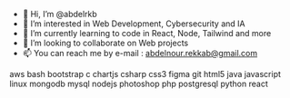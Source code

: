 - 👋 Hi, I’m @abdelrkb
- 👀 I’m interested in Web Development, Cybersecurity and IA
- 🌱 I’m currently learning to code in React, Node, Tailwind and more
- 💞️ I’m looking to collaborate on Web projects
- 📫 You can reach me by e-mail : abdelnour.rekkab@gmail.com

aws bash bootstrap c chartjs csharp css3 figma git html5 java javascript linux mongodb mysql nodejs photoshop php postgresql python react
<!---
abdelrkb/abdelrkb is a ✨ special ✨ repository because its `README.md` (this file) appears on your GitHub profile.
You can click the Preview link to take a look at your changes.
--->
